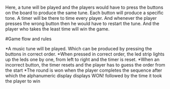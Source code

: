 Here, a tune will be played and the players would have to press the buttons on the board to produce the same tune. Each button will produce a specific tone. A timer will be there to time every player. And whenever the player presses the wrong button then he would have to restart the tune. And the player who takes the least time will win the game.

#Game flow and rules

*A music tune will be played. Which can be produced by pressing the buttons in correct order.
*When pressed in correct order, the led strip lights up the leds one by one, from left to right and the timer is reset.
*When an incorrect button, the timer resets and the player has to guess the order from the start
*The round is won when the player completes the sequence after which the alphanumeric display displays WON! followed by the time it took the player to win
